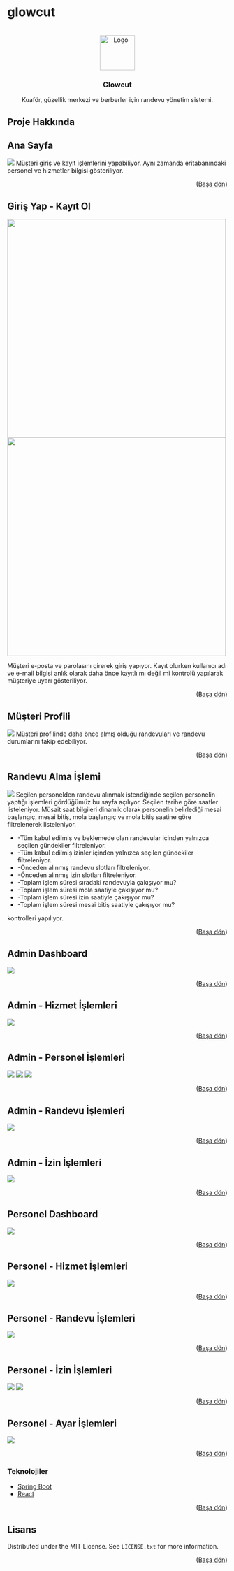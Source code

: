 # glowcut
<div id="top"></div>
<!-- PROJECT LOGO -->
<br />
<div align="center">
  <a>
    <img src="https://raw.githubusercontent.com/emrecanAy/appointment-system-client/master/src/global/gc1.png" alt="Logo" width="80" height="80">
  </a>

<h3 align="center">Glowcut</h3>

  <p align="center">
    Kuaför, güzellik merkezi ve berberler için randevu yönetim sistemi.
  </p>
</div>


<!-- ABOUT THE PROJECT -->
## Proje Hakkında

## Ana Sayfa

<img src="https://raw.githubusercontent.com/emrecanAy/appointment-system-client/master/screenshots/landing-page.png" />
Müşteri giriş ve kayıt işlemlerini yapabiliyor. Aynı zamanda eritabanındaki personel ve hizmetler bilgisi gösteriliyor. 

<p align="right">(<a href="#top">Başa dön</a>)</p>


## Giriş Yap - Kayıt Ol
<p float="left">
<img width="500" src="https://raw.githubusercontent.com/emrecanAy/appointment-system-client/master/screenshots/login.png" />
<img width="500" src="https://raw.githubusercontent.com/emrecanAy/appointment-system-client/master/screenshots/register.png" />
</p>
Müşteri e-posta ve parolasını girerek giriş yapıyor. 
Kayıt olurken kullanıcı adı ve e-mail bilgisi anlık olarak daha önce kayıtlı mı değil mi kontrolü yapılarak müşteriye uyarı gösteriliyor.

<p align="right">(<a href="#top">Başa dön</a>)</p>

## Müşteri Profili

<img src="https://raw.githubusercontent.com/emrecanAy/appointment-system-client/master/screenshots/customer-profile.png" />
Müşteri profilinde daha önce almış olduğu randevuları ve randevu durumlarını takip edebiliyor.

<p align="right">(<a href="#top">Başa dön</a>)</p>

## Randevu Alma İşlemi

<img src="https://raw.githubusercontent.com/emrecanAy/appointment-system-client/master/screenshots/appointment-hours.png" />
Seçilen personelden randevu alınmak istendiğinde seçilen personelin yaptığı işlemleri gördüğümüz bu sayfa açılıyor. Seçilen tarihe göre saatler listeleniyor. 
Müsait saat bilgileri dinamik olarak personelin belirlediği mesai başlangıç, mesai bitiş, mola başlangıç ve mola bitiş saatine göre filtrelenerek listeleniyor.
<ul>
    <li>-Tüm kabul edilmiş ve beklemede olan randevular içinden yalnızca seçilen gündekiler filtreleniyor.</li>
    <li>-Tüm kabul edilmiş izinler içinden yalnızca seçilen gündekiler filtreleniyor.</li>
    <li>-Önceden alınmış randevu slotları filtreleniyor.</li>
    <li>-Önceden alınmış izin slotları filtreleniyor.</li>
    <li>-Toplam işlem süresi sıradaki randevuyla çakışıyor mu?</li>
    <li>-Toplam işlem süresi mola saatiyle çakışıyor mu?</li>
    <li>-Toplam işlem süresi izin saatiyle çakışıyor mu?</li>
    <li>-Toplam işlem süresi mesai bitiş saatiyle çakışıyor mu?</li>
</ul>

kontrolleri yapılıyor.

<p align="right">(<a href="#top">Başa dön</a>)</p>

## Admin Dashboard

<img src="https://raw.githubusercontent.com/emrecanAy/appointment-system-client/master/screenshots/admin-dashboard.png" />

<p align="right">(<a href="#top">Başa dön</a>)</p>

## Admin - Hizmet İşlemleri

<img src="https://raw.githubusercontent.com/emrecanAy/appointment-system-client/master/screenshots/admin-dashboard-services.png" />

<p align="right">(<a href="#top">Başa dön</a>)</p>

## Admin - Personel İşlemleri

<img src="https://raw.githubusercontent.com/emrecanAy/appointment-system-client/master/screenshots/admin-dashboard-staff.png" />
<img src="https://raw.githubusercontent.com/emrecanAy/appointment-system-client/master/screenshots/admin-dashboard-staffdetail.png" />
<img src="https://raw.githubusercontent.com/emrecanAy/appointment-system-client/master/screenshots/admin-dashboard-staffconfigs.png" />

<p align="right">(<a href="#top">Başa dön</a>)</p>

## Admin - Randevu İşlemleri

<img src="https://raw.githubusercontent.com/emrecanAy/appointment-system-client/master/screenshots/admin-dashboard-appointments.png" />

<p align="right">(<a href="#top">Başa dön</a>)</p>

## Admin - İzin İşlemleri

<img src="https://raw.githubusercontent.com/emrecanAy/appointment-system-client/master/screenshots/admin-dashboard-permissions.png" />

<p align="right">(<a href="#top">Başa dön</a>)</p>

## Personel Dashboard

<img src="https://raw.githubusercontent.com/emrecanAy/appointment-system-client/master/screenshots/staff-dashboard.png" />

<p align="right">(<a href="#top">Başa dön</a>)</p>

## Personel - Hizmet İşlemleri

<img src="https://raw.githubusercontent.com/emrecanAy/appointment-system-client/master/screenshots/staff-dashboard-services.png" />

<p align="right">(<a href="#top">Başa dön</a>)</p>

## Personel - Randevu İşlemleri

<img src="https://raw.githubusercontent.com/emrecanAy/appointment-system-client/master/screenshots/staff-dashboard-appointments.png" />

<p align="right">(<a href="#top">Başa dön</a>)</p>

## Personel - İzin İşlemleri

<img src="https://raw.githubusercontent.com/emrecanAy/appointment-system-client/master/screenshots/staff-dashboard-permissions.png" />
<img src="https://raw.githubusercontent.com/emrecanAy/appointment-system-client/master/screenshots/staff-dashboard-addpermission.png" />

<p align="right">(<a href="#top">Başa dön</a>)</p>

## Personel - Ayar İşlemleri

<img src="https://raw.githubusercontent.com/emrecanAy/appointment-system-client/master/screenshots/staff-dashboard-settings.png" />

<p align="right">(<a href="#top">Başa dön</a>)</p>


### Teknolojiler

* [Spring Boot](https://spring.io/projects/spring-boot/)
* [React](https://react.dev/)

<p align="right">(<a href="#top">Başa dön</a>)</p>



<!-- LICENSE -->
## Lisans

Distributed under the MIT License. See `LICENSE.txt` for more information.

<p align="right">(<a href="#top">Başa dön</a>)</p>

